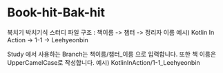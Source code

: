 # Book-hit-Bak-hit
북치기 박치기식 스터디
파일 구조 : 책이름 -> 챕터 -> 정리자 이름
예시) Kotlin In Action -> 1-1 -> Leehyeonbin

Study 에서 사용하는 Branch는 책이름/챕터_이름 으로 입력합니다. 또한 책 이름은 UpperCamelCase로 작성합니다.
예시) KotlinInAction/1-1_Leehyeonbin

